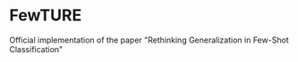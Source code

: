 # FewTURE
Official implementation of the paper "Rethinking Generalization in Few-Shot Classification"
